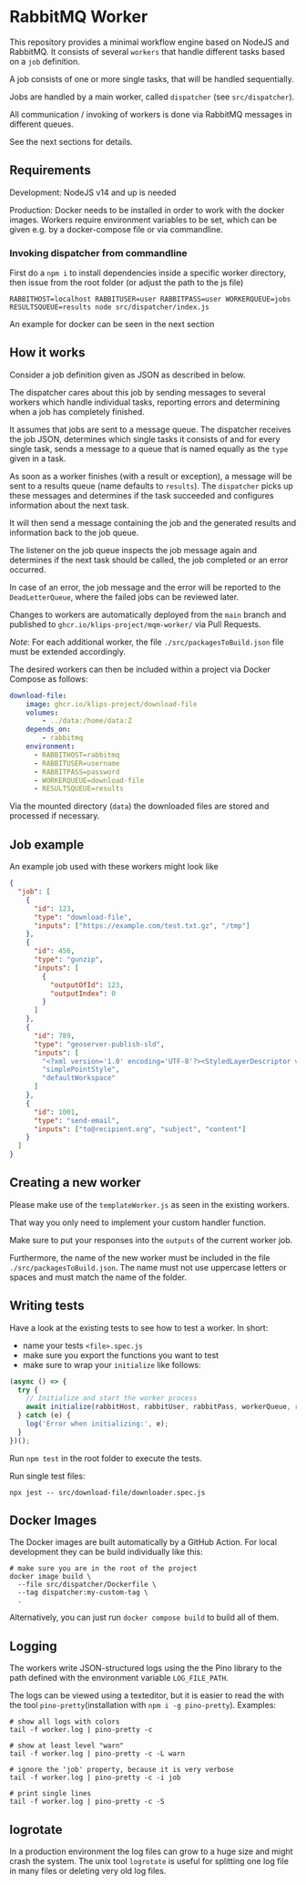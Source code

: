 # RabbitMQ Worker

This repository provides a minimal workflow engine based on NodeJS and RabbitMQ. It consists of several `workers` that handle different tasks based on a `job` definition.

A job consists of one or more single tasks, that will be handled sequentially.

Jobs are handled by a main worker, called `dispatcher` (see `src/dispatcher`).

All communication / invoking of workers is done via RabbitMQ messages in different queues.

See the next sections for details.

## Requirements

Development: NodeJS v14 and up is needed

Production: Docker needs to be installed in order to work with the docker images. Workers require environment variables to be set, which can be given e.g. by a docker-compose file or via commandline.

### Invoking dispatcher from commandline

First do a `npm i` to install dependencies inside a specific worker directory, then issue from the root folder (or adjust the path to the js file)

```shell
RABBITHOST=localhost RABBITUSER=user RABBITPASS=user WORKERQUEUE=jobs RESULTSQUEUE=results node src/dispatcher/index.js
```

An example for docker can be seen in the next section

## How it works

Consider a job definition given as JSON as described in below.

The dispatcher cares about this job by sending messages to several workers which handle individual tasks, reporting errors and determining when a job has completely finished.

It assumes that jobs are sent to a message queue.
The dispatcher receives the job JSON, determines which single tasks it consists of and for every single task, sends a message to a queue that is named equally as the `type` given in a task.

As soon as a worker finishes (with a result or exception), a message will be sent to a results queue (name defaults to `results`). The `dispatcher` picks up these messages and determines if the task succeeded and configures information about the next task.

It will then send a message containing the job and the generated results and information back to the job queue.

The listener on the job queue inspects the job message again and determines if the next task should be called, the job completed or an error occurred.

In case of an error, the job message and the error will be reported to the `DeadLetterQueue`, where the failed jobs can be reviewed later.

Changes to workers are automatically deployed from the `main` branch and published to `ghcr.io/klips-project/mqm-worker/` via Pull Requests.

_Note_: For each additional worker, the file `./src/packagesToBuild.json` file must be extended accordingly.

The desired workers can then be included within a project via Docker Compose as follows:

```yml
download-file:
    image: ghcr.io/klips-project/download-file
    volumes:
        - ../data:/home/data:Z
    depends_on:
        - rabbitmq
    environment:
      - RABBITHOST=rabbitmq
      - RABBITUSER=username
      - RABBITPASS=password
      - WORKERQUEUE=download-file
      - RESULTSQUEUE=results
```

Via the mounted directory (`data`) the downloaded files are stored and processed if necessary.

## Job example

An example job used with these workers might look like

```json
{
  "job": [
    {
      "id": 123,
      "type": "download-file",
      "inputs": ["https://example.com/test.txt.gz", "/tmp"]
    },
    {
      "id": 456,
      "type": "gunzip",
      "inputs": [
        {
          "outputOfId": 123,
          "outputIndex": 0
        }
      ]
    },
    {
      "id": 789,
      "type": "geoserver-publish-sld",
      "inputs": [
        "<?xml version='1.0' encoding='UTF-8'?><StyledLayerDescriptor version='1.0.0'  xsi:schemaLocation='http://www.opengis.net/sld StyledLayerDescriptor.xsd'  xmlns='http://www.opengis.net/sld'  xmlns:ogc='http://www.opengis.net/ogc'  xmlns:xlink='http://www.w3.org/1999/xlink'  xmlns:xsi='http://www.w3.org/2001/XMLSchema-instance'> <NamedLayer> <Name>default_line</Name> <UserStyle> <Title>Default Line</Title> <Abstract>A sample style that draws a line</Abstract> <FeatureTypeStyle> <Rule> <Name>rule1</Name> <Title>Blue Line</Title> <Abstract>A solid blue line with a 1 pixel width</Abstract> <LineSymbolizer> <Stroke> <CssParameter name='stroke'>#0000FF</CssParameter> </Stroke> </LineSymbolizer> </Rule> </FeatureTypeStyle> </UserStyle> </NamedLayer></StyledLayerDescriptor>",
        "simplePointStyle",
        "defaultWorkspace"
      ]
    },
    {
      "id": 1001,
      "type": "send-email",
      "inputs": ["to@recipient.org", "subject", "content"]
    }
  ]
}
```

## Creating a new worker

Please make use of the `templateWorker.js` as seen in the existing workers.

That way you only need to implement your custom handler function.

Make sure to put your responses into the `outputs` of the current worker job.

Furthermore, the name of the new worker must be included in the file `./src/packagesToBuild.json`. The name must not use uppercase letters or spaces and must match the name of the folder.

## Writing tests

Have a look at the existing tests to see how to test a worker. In short:

* name your tests `<file>.spec.js`
* make sure you export the functions you want to test
* make sure to wrap your `initialize` like follows:

```javascript
(async () => {
  try {
    // Initialize and start the worker process
    await initialize(rabbitHost, rabbitUser, rabbitPass, workerQueue, resultQueue, validateGeoTiff);
  } catch (e) {
    log('Error when initializing:', e);
  }
})();
```

Run `npm test` in the root folder to execute the tests.

Run single test files:

```shell
npx jest -- src/download-file/downloader.spec.js
```

## Docker Images

The Docker images are built automatically by a GitHub Action. For local development they can be build individually like this:

```shell
# make sure you are in the root of the project
docker image build \
  --file src/dispatcher/Dockerfile \
  --tag dispatcher:my-custom-tag \
  .
```

Alternatively, you can just run `docker compose build` to build all of them.

## Logging

The workers write JSON-structured logs using the the Pino library to the path defined with the environment variable `LOG_FILE_PATH`.

The logs can be viewed using a texteditor, but it is easier to read the with the tool `pino-pretty`(installation with `npm i -g pino-pretty`). Examples:

```shell
# show all logs with colors
tail -f worker.log | pino-pretty -c

# show at least level "warn"
tail -f worker.log | pino-pretty -c -L warn

# ignore the 'job' property, because it is very verbose
tail -f worker.log | pino-pretty -c -i job

# print single lines
tail -f worker.log | pino-pretty -c -S
```

## logrotate

In a production environment the log files can grow to a huge size and might crash the system. The unix tool `logrotate` is useful for splitting one log file in many files or deleting very old log files.
